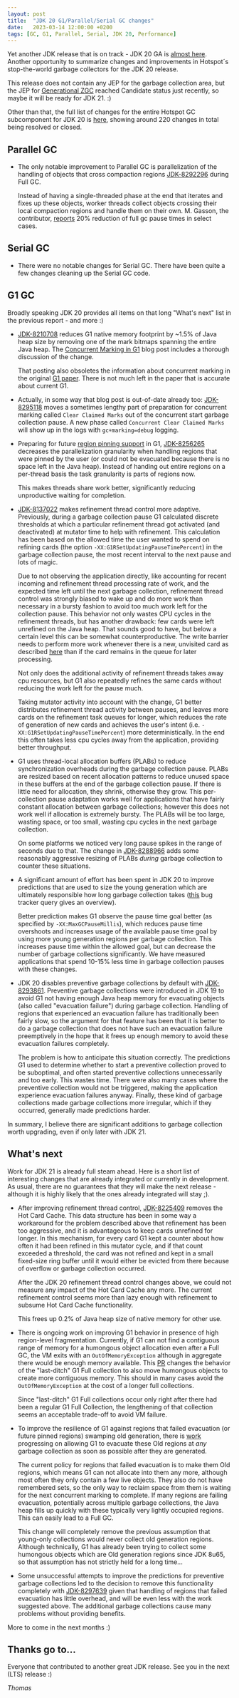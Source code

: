 ```yaml
---
layout: post
title:  "JDK 20 G1/Parallel/Serial GC changes"
date:   2023-03-14 12:00:00 +0200
tags: [GC, G1, Parallel, Serial, JDK 20, Performance]
---
```


Yet another JDK release that is on track - JDK 20 GA is [almost here](https://openjdk.java.net/projects/jdk/20/). Another opportunity to summarize changes and improvements in Hotspot´s stop-the-world garbage collectors for the JDK 20 release.

This release does not contain any JEP for the garbage collection area, but the JEP for [Generational ZGC](https://mail.openjdk.org/pipermail/jdk-dev/2023-March/007457.html) reached Candidate status just recently, so maybe it will be ready for JDK 21. :)

Other than that, the full list of changes for the entire Hotspot GC subcomponent for JDK 20 is [here](https://bugs.openjdk.org/browse/JDK-8298968?jql=project%20%3D%20JDK%20AND%20issuetype%20in%20standardIssueTypes()%20AND%20status%20in%20(Resolved%2C%20Closed)%20AND%20fixVersion%20%3D%20%2220%22%20AND%20component%20%3D%20hotspot%20AND%20Subcomponent%20in%20(gc%2C%20gc%2C%20gc%2C%20gc%2C%20gc)), showing around 220 changes in total being resolved or closed.

## Parallel GC

  * The only notable improvement to Parallel GC is parallelization of the handling of objects that cross compaction regions [JDK-8292296](https://bugs.openjdk.org/browse/JDK-8292296) during Full GC.

    Instead of having a single-threaded phase at the end that iterates and fixes up these objects, worker threads collect objects crossing their local compaction regions and handle them on their own. M. Gasson, the contributor, [reports](https://github.com/openjdk/jdk/pull/10313) 20% reduction of full gc pause times in select cases.

## Serial GC

  * There were no notable changes for Serial GC. There have been quite a few changes cleaning up the Serial GC code.

## G1 GC

Broadly speaking JDK 20 provides all items on that long "What's next" list in the previous report - and more :)

  * [JDK-8210708](https://bugs.openjdk.java.net/browse/JDK-8210708) reduces G1 native memory footprint by ~1.5% of Java heap size by removing one of the mark bitmaps spanning the entire Java heap. The [Concurrent Marking in G1](/2022/08/04/concurrent-marking.html) blog post includes a thorough discussion of the change.
 
    That posting also obsoletes the information about concurrent marking in the original [G1 paper](http://cs.williams.edu/~dbarowy/cs334s18/assets/p37-detlefs.pdf). There is not much left in the paper that is accurate about current G1.

  * Actually, in some way that blog post is out-of-date already too: [JDK-8295118](https://bugs.openjdk.org/browse/JDK-8295118) moves a sometimes lengthy part of preparation for concurrent marking called `Clear Claimed Marks` out of the concurrent start garbage collection pause. A new phase called `Concurrent Clear Claimed Marks` will show up in the logs with `gc+marking=debug` logging.

  * Preparing for future [region pinning support](https://openjdk.org/jeps/423) in G1, [JDK-8256265](https://bugs.openjdk.org/browse/JDK-8256265) decreases the parallelization granularity when handling regions that were pinned by the user (or could not be evacuated because there is no space left in the Java heap). Instead of handing out entire regions on a per-thread basis the task granularity is parts of regions now.

    This makes threads share work better, significantly reducing unproductive waiting for completion.

  * [JDK-8137022](https://bugs.openjdk.org/browse/JDK-8137022) makes refinement thread control more adaptive. Previously, during a garbage collection pause G1 calculated discrete thresholds at which a particular refinement thread got activated (and deactivated) at mutator time to help with refinement. This calculation has been based on the allowed time the user wanted to spend on refining cards (the option `-XX:G1RSetUpdatingPauseTimePercent`) in the garbage collection pause, the most recent interval to the next pause and lots of magic.

    Due to not observing the application directly, like accounting for recent incoming and refinement thread processing rate of work, and the expected time left until the next garbage collection, refinement thread control was strongly biased to wake up and do more work than necessary in a bursty fashion to avoid too much work left for the collection pause. This behavior not only wastes CPU cycles in the refinement threads, but has another drawback: few cards were left unrefined on the Java heap. That sounds good to have, but below a certain level this can be somewhat counterproductive. The write barrier needs to perform more work whenever there is a new, unvisited card as described [here](/2022/02/15/card-table-card-size.html#refinement) than if the card remains in the queue for later processing.

    Not only does the additional activity of refinement threads takes away cpu resources, but G1 also repeatedly refines the same cards without reducing the work left for the pause much.

    Taking mutator activity into account with the change, G1 better distributes refinement thread activity between pauses, and leaves more cards on the refinement task queues for longer, which reduces the rate of generation of new cards and achieves the user's intent (i.e. `-XX:G1RSetUpdatingPauseTimePercent`) more deterministically. In the end this often takes less cpu cycles away from the application, providing better throughput.

  * G1 uses thread-local allocation buffers (PLABs) to reduce synchronization overheads during the garbage collection pause. PLABs are resized based on recent allocation patterns to reduce unused space in these buffers at the end of the garbage collection pause. If there is little need for allocation, they shrink, otherwise they grow. This per-collection pause adaptation works well for applications that have fairly constant allocation between garbage collections; however this does not work well if allocation is extremely bursty. The PLABs will be too large, wasting space, or too small, wasting cpu cycles in the next garbage collection.

    On some platforms we noticed very long pause spikes in the range of seconds due to that. The change in [JDK-8288966](https://bugs.openjdk.org/browse/JDK-8288966) adds some reasonably aggressive resizing of PLABs _during_ garbage collection to counter these situations.

  * A significant amount of effort has been spent in JDK 20 to improve predictions that are used to size the young generation which are ultimately responsible how long garbage collection takes ([this](https://bugs.openjdk.org/browse/JDK-8296419?jql=labels%20%3D%20gc-g1-prediction) bug tracker query gives an overview).

    Better prediction makes G1 observe the pause time goal better (as specified by `-XX:MaxGCPauseMillis`), which reduces pause time overshoots and increases usage of the available pause time goal by using more young generation regions per garbage collection. This increases pause time within the allowed goal, but can decrease the number of garbage collections significantly. We have measured applications that spend 10-15% less time in garbage collection pauses with these changes.

  * JDK 20 disables preventive garbage collections by default with [JDK-8293861](https://bugs.openjdk.org/browse/JDK-8293861). Preventive garbage collections were introduced in JDK 19 to avoid G1 not having enough Java heap memory for evacuating objects (also called "evacuation failure") during garbage collection. Handling of regions that experienced an evacuation failure has traditionally been fairly slow, so the argument for that feature has been that it is better to do a garbage collection that does not have such an evacuation failure preemptively in the hope that it frees up enough memory to avoid these evacuation failures completely.

    The problem is how to anticipate this situation correctly. The predictions G1 used to determine whether to start a preventive collection proved to be suboptimal, and often started preventive collections unnecessarily and too early. This wastes time. There were also many cases where the preventive collection would not be triggered, making the application experience evacuation failures anyway. Finally, these kind of garbage collections made garbage collections more irregular, which if they occurred, generally made predictions harder.

In summary, I believe there are significant additions to garbage collection worth upgrading, even if only later with JDK 21.

## What's next

Work for JDK 21 is already full steam ahead. Here is a short list of interesting changes that are already integrated or currently in development. As usual, there are no guarantees that they will make the next release - although it is highly likely that the ones already integrated will stay ;).

  * After improving refinement thread control, [JDK-8225409](https://bugs.openjdk.org/browse/JDK-8225409) removes the Hot Card Cache. This data structure has been in some way a workaround for the problem described above that refinement has been too aggressive, and it is advantageous to keep cards unrefined for longer. In this mechanism, for every card G1 kept a counter about how often it had been refined in this mutator cycle, and if that count exceeded a threshold, the card was not refined and kept in a small fixed-size ring buffer until it would either be evicted from there because of overflow or garbage collection occurred.

    After the JDK 20 refinement thread control changes above, we could not measure any impact of the Hot Card Cache any more. The current refinement control seems more than lazy enough with refinement to subsume Hot Card Cache functionality.

    This frees up 0.2% of Java heap size of native memory for other use.

  * There is ongoing work on improving G1 behavior in presence of high region-level fragmentation. Currently, if G1 can not find a contiguous range of memory for a humongous object allocation even after a Full GC, the VM exits with an `OutOfMemoryException` although in aggregate there would be enough memory available. This [PR](https://github.com/openjdk/jdk/pull/12830) changes the behavior of the "last-ditch" G1 Full collection to also move humongous objects to create more contiguous memory. This should in many cases avoid the `OutOfMemoryException` at the cost of a longer full collections.

    Since "last-ditch" G1 Full collections occur only right after there had been a regular G1 Full Collection, the lengthening of that collection seems an acceptable trade-off to avoid VM failure.

  * To improve the resilience of G1 against regions that failed evacuation (or future pinned regions) swamping old generation, there is [work](https://bugs.openjdk.org/browse/JDK-8140326) progressing on allowing G1 to evacuate these Old regions at _any_ garbage collection as soon as possible after they are generated.

    The current policy for regions that failed evacuation is to make them Old regions, which means G1 can not allocate into them any more, although most often they only contain a few live objects. They also do not have remembered sets, so the only way to reclaim space from them is waiting for the next concurrent marking to complete. If many regions are failing evacuation, potentially across multiple garbage collections, the Java heap fills up quickly with these typically very lightly occupied regions. This can easily lead to a Full GC.

    This change will completely remove the previous assumption that young-only collections would never collect old generation regions. Although technically, G1 has already been trying to collect some humongous objects which are Old generation regions since JDK 8u65, so that assumption has not strictly held for a long time...

  * Some unsuccessful attempts to improve the predictions for preventive garbage collections led to the decision to remove this functionality completely with [JDK-8297639](https://bugs.openjdk.org/browse/JDK-8297639) given that handling of regions that failed evacuation has little overhead, and will be even less with the work suggested above. The additional garbage collections cause many problems without providing benefits.

More to come in the next months :)

## Thanks go to…

Everyone that contributed to another great JDK release. See you in the next (LTS) release :)

*Thomas*
